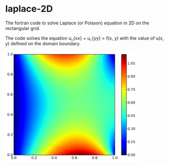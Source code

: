 # laplace-2D
The fortran code to solve Laplace (or Poisson) equation in 2D
on the rectangular grid.

The code solves the equation u_{xx} + u_{yy} = f(x, y)
with the value of u(x, y) defined on the domain boundary.


<a><img src="data/solution.png" align="left" height="350" alt="laplace equation"></a>
